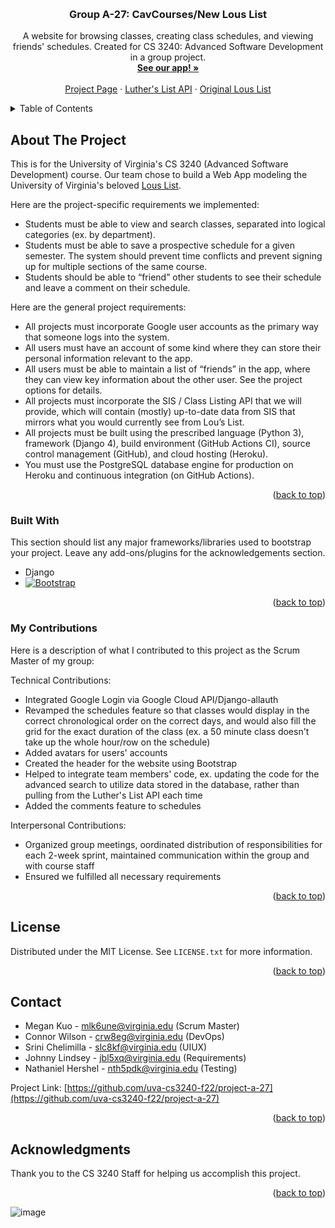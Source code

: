 <a name="readme-top"></a>
<!--
Citation for this README:
https://github.com/othneildrew/Best-README-Template#readme
-->

<!-- PROJECT LOGO -->
<br />
<div align="center">
<!--   <a href="https://github.com/uva-cs3240-f22/project-a-27">
    <img src="#" alt="Logo" width="80" height="80">
  </a> -->

  <h3 align="center">Group A-27: CavCourses/New Lous List</h3>

  <p align="center">
    A website for browsing classes, creating class schedules, and viewing friends' schedules. Created for CS 3240: Advanced Software Development in a group project.
    <br />
    <a href="https://cavcourses.herokuapp.com/"><strong>See our app! »</strong></a>
    <br />
    <br />
    <a href="https://github.com/megkuo/cavcourses">Project Page</a>
    ·
    <a href="https://f22.cs3240.org/lutherslist.html">Luther's List API</a>
    ·
    <a href="https://louslist.org/">Original Lous List</a>
  </p>
</div>



<!-- TABLE OF CONTENTS -->
<details>
  <summary>Table of Contents</summary>
  <ol>
    <li>
      <a href="#about-the-project">About The Project</a>
      <ul>
        <li><a href="#built-with">Built With</a></li>
      </ul>
      <ul>
        <li><a href="#my-contributions">My Contributions</a></li>
      </ul>
    </li>
    <li><a href="#license">License</a></li>
    <li><a href="#contact">Contact</a></li>
    <li><a href="#acknowledgments">Acknowledgments</a></li>
  </ol>
</details>



<!-- ABOUT THE PROJECT -->
## About The Project

This is for the University of Virginia's CS 3240 (Advanced Software Development) course. Our team chose to build a Web App modeling the University of Virginia's beloved <a href="https://louslist.org/">Lous List</a>.

Here are the project-specific requirements we implemented:
* Students must be able to view and search classes, separated into logical categories (ex. by department).
* Students must be able to save a prospective schedule for a given semester. The system should prevent time conflicts and prevent signing up for multiple sections of the same course.
* Students should be able to “friend” other students to see their schedule and leave a comment on their schedule.

Here are the general project requirements:
* All projects must incorporate Google user accounts as the primary way that someone logs into the system.
* All users must have an account of some kind where they can store their personal information relevant to the app.
* All users must be able to maintain a list of “friends” in the app, where they can view key information about the other user. See the project options for details.
* All projects must incorporate the SIS / Class Listing API that we will provide, which will contain (mostly) up-to-date data from SIS that mirrors what you would currently see from Lou’s List.
* All projects must be built using the prescribed language (Python 3), framework (Django 4), build environment (GitHub Actions CI), source control management (GitHub), and cloud hosting (Heroku).
* You must use the PostgreSQL database engine for production on Heroku and continuous integration (on GitHub Actions).

<p align="right">(<a href="#readme-top">back to top</a>)</p>



### Built With

This section should list any major frameworks/libraries used to bootstrap your project. Leave any add-ons/plugins for the acknowledgements section. 


* Django
* [![Bootstrap][Bootstrap.com]][Bootstrap-url]


<p align="right">(<a href="#readme-top">back to top</a>)</p>

### My Contributions

Here is a description of what I contributed to this project as the Scrum Master of my group:

Technical Contributions:
* Integrated Google Login via Google Cloud API/Django-allauth
* Revamped the schedules feature so that classes would display in the correct chronological order on the correct days, and would also fill the grid for the exact duration of the class (ex. a 50 minute class doesn't take up the whole hour/row on the schedule)
* Added avatars for users' accounts
* Created the header for the website using Bootstrap
* Helped to integrate team members' code, ex. updating the code for the advanced search to utilize data stored in the database, rather than pulling from the Luther's List API each time
* Added the comments feature to schedules

Interpersonal Contributions:
* Organized group meetings, oordinated distribution of responsibilities for each 2-week sprint, maintained communication within the group and with course staff
* Ensured we fulfilled all necessary requirements


<p align="right">(<a href="#readme-top">back to top</a>)</p>

<!-- LICENSE -->
## License

Distributed under the MIT License. See `LICENSE.txt` for more information.

<p align="right">(<a href="#readme-top">back to top</a>)</p>



<!-- CONTACT -->
## Contact

* Megan Kuo           - mlk6une@virginia.edu (Scrum Master)
* Connor Wilson       - crw8eg@virginia.edu  (DevOps)
* Srini Chelimilla    - slc8kf@virginia.edu  (UIUX)
* Johnny Lindsey      - jbl5xq@virginia.edu  (Requirements)
* Nathaniel Hershel   - nth5pdk@virginia.edu (Testing)

Project Link: [https://github.com/uva-cs3240-f22/project-a-27](https://github.com/uva-cs3240-f22/project-a-27)

<p align="right">(<a href="#readme-top">back to top</a>)</p>



<!-- ACKNOWLEDGMENTS -->
## Acknowledgments

Thank you to the CS 3240 Staff for helping us accomplish this project.

<p align="right">(<a href="#readme-top">back to top</a>)</p>


<!-- MARKDOWN LINKS & IMAGES -->
<!-- https://www.markdownguide.org/basic-syntax/#reference-style-links -->
[product-screenshot]: images/screenshot.png
[djangoproject.com]: #
[Django-url]: https://www.djangoproject.com/
[Bootstrap.com]: https://img.shields.io/badge/Bootstrap-563D7C?style=for-the-badge&logo=bootstrap&logoColor=white
[Bootstrap-url]: https://getbootstrap.com
[product-screenshot]: https://www.virginia.edu/sites/default/files/201904-sunset.jpg
![image](https://user-images.githubusercontent.com/83975442/206331274-d01c67ed-16ac-456f-987b-076f7cf723cd.png)
